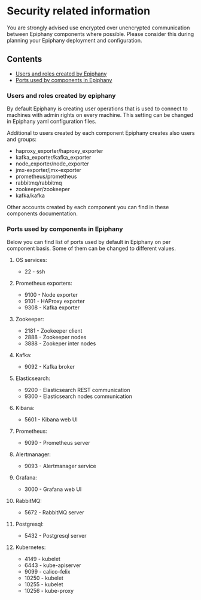 # Security related information

You are strongly advised use encrypted over unencrypted communication between Epiphany components where possible. Please consider
this during planning your Epiphany deployment and configuration.

## Contents

- [Users and roles created by Epiphany](#users-and-roles-created-by-epiphany)
- [Ports used by components in Epiphany](#ports-used-by-components-in-epiphany)

### Users and roles created by epiphany

By default Epiphany is creating user operations that is used to connect to machines with admin rights on every machine. This setting can be changed in Epiphany yaml configuration files.

Additional to users created by each component Epiphany creates also users and groups:

- haproxy_exporter/haproxy_exporter
- kafka_exporter/kafka_exporter
- node_exporter/node_exporter
- jmx-exporter/jmx-exporter
- prometheus/prometheus
- rabbitmq/rabbitmq
- zookeeper/zookeeper
- kafka/kafka
  
Other accounts created by each component you can find in these components documentation.

### Ports used by components in Epiphany

Below you can find list of ports used by default in Epiphany on per component basis. Some of them can be changed to different values.

1. OS services:

    - 22 - ssh

2. Prometheus exporters:

    - 9100 - Node exporter
    - 9101 - HAProxy exporter
    - 9308 - Kafka exporter

3. Zookeeper:

    - 2181 - Zookeeper client
    - 2888 - Zookeeper nodes
    - 3888 - Zookeper inter nodes

4. Kafka:

    - 9092 - Kafka broker

5. Elasticsearch:

    - 9200 - Elasticsearch REST communication
    - 9300 - Elasticsearch nodes communication

6. Kibana:

    - 5601 -  Kibana web UI

7. Prometheus:

    - 9090 - Prometheus server

8. Alertmanager:

    - 9093 - Alertmanager service

9. Grafana:

    - 3000 - Grafana web UI

10. RabbitMQ:

    - 5672 - RabbitMQ server

11. Postgresql:

    - 5432 - Postgresql server

12. Kubernetes:

    - 4149 - kubelet
    - 6443 - kube-apiserver
    - 9099 - calico-felix
    - 10250 - kubelet
    - 10255 - kubelet
    - 10256 - kube-proxy
